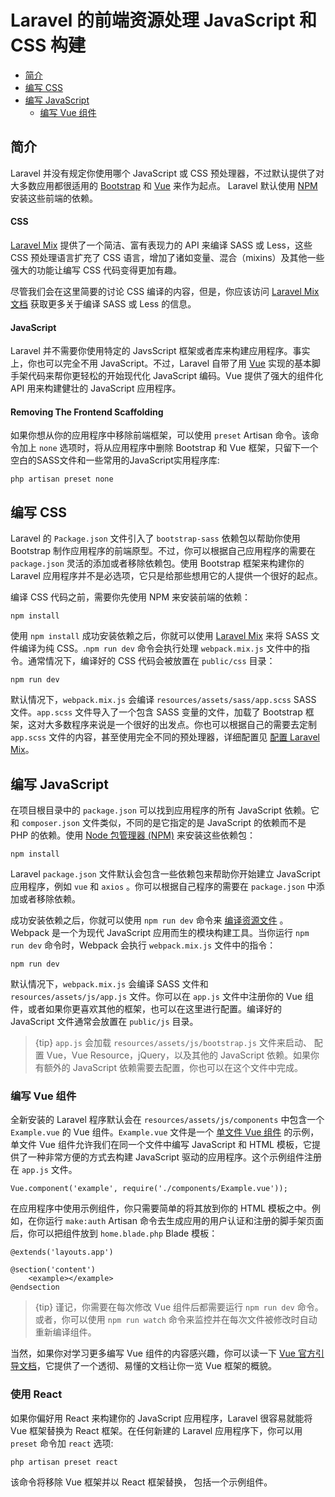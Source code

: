 # Laravel 的前端资源处理 JavaScript 和 CSS 构建

- [简介](#introduction)
- [编写 CSS](#writing-css)
- [编写 JavaScript](#writing-javascript)
    - [编写 Vue 组件](#writing-vue-components)

<a name="introduction"></a>
## 简介

Laravel 并没有规定你使用哪个 JavaScript 或 CSS 预处理器，不过默认提供了对大多数应用都很适用的 [Bootstrap](http://getbootstrap.com) 和 [Vue](https://vuejs.org) 来作为起点。 Laravel 默认使用 [NPM](https://npmjs.org) 安装这些前端的依赖。

#### CSS

[Laravel Mix](/docs/{{version}}/mix) 提供了一个简洁、富有表现力的 API 来编译 SASS 或 Less，这些 CSS 预处理语言扩充了 CSS 语言，增加了诸如变量、混合（mixins）及其他一些强大的功能让编写 CSS 代码变得更加有趣。

尽管我们会在这里简要的讨论 CSS 编译的内容，但是，你应该访问 [Laravel Mix 文档](/docs/{{version}}/mix) 获取更多关于编译 SASS 或 Less 的信息。

#### JavaScript

Laravel 并不需要你使用特定的 JavsScript 框架或者库来构建应用程序。事实上，你也可以完全不用 JavaScript。不过，Laravel 自带了用 [Vue](https://vuejs.org) 实现的基本脚手架代码来帮你更轻松的开始现代化 JavaScript 编码。Vue 提供了强大的组件化 API 用来构建健壮的 JavaScript 应用程序。

#### Removing The Frontend Scaffolding

如果你想从你的应用程序中移除前端框架，可以使用 `preset` Artisan 命令。该命令加上 `none` 选项时，将从应用程序中删除 Bootstrap 和 Vue 框架，只留下一个空白的SASS文件和一些常用的JavaScript实用程序库:

    php artisan preset none


<a name="writing-css"></a>
## 编写 CSS

 Laravel 的 `Package.json` 文件引入了 `bootstrap-sass` 依赖包以帮助你使用 Bootstrap 制作应用程序的前端原型。不过，你可以根据自己应用程序的需要在 `package.json` 灵活的添加或者移除依赖包。使用 Bootstrap 框架来构建你的 Laravel 应用程序并不是必选项，它只是给那些想用它的人提供一个很好的起点。

编译 CSS 代码之前，需要你先使用 NPM 来安装前端的依赖：

    npm install

使用 `npm install` 成功安装依赖之后，你就可以使用 [Laravel Mix](/docs/{{version}}/mix#working-with-stylesheets) 来将 SASS 文件编译为纯 CSS。.`npm run dev` 命令会执行处理 `webpack.mix.js` 文件中的指令。通常情况下，编译好的 CSS 代码会被放置在 `public/css` 目录：

    npm run dev
    
默认情况下，`webpack.mix.js` 会编译 `resources/assets/sass/app.scss` SASS 文件。`app.scss` 文件导入了一个包含 SASS 变量的文件，加载了 Bootstrap 框架，这对大多数程序来说是一个很好的出发点。你也可以根据自己的需要去定制 `app.scss` 文件的内容，甚至使用完全不同的预处理器，详细配置见 [配置 Laravel Mix](/docs/{{version}}/mix)。

<a name="writing-javascript"></a>
## 编写 JavaScript

在项目根目录中的 `package.json` 可以找到应用程序的所有 JavaScript 依赖。它和 `composer.json` 文件类似，不同的是它指定的是 JavaScript 的依赖而不是 PHP 的依赖。使用 [Node 包管理器 (NPM)](https://npmjs.org) 来安装这些依赖包：

    npm install

Laravel `package.json` 文件默认会包含一些依赖包来帮助你开始建立 JavaScript 应用程序，例如 `vue` 和 `axios` 。你可以根据自己程序的需要在 `package.json` 中添加或者移除依赖。

成功安装依赖之后，你就可以使用  `npm run dev`  命令来 [编译资源文件](/docs/{{version}}/mix) 。Webpack 是一个为现代 JavaScript 应用而生的模块构建工具。当你运行 `npm run dev` 命令时，Webpack 会执行 `webpack.mix.js` 文件中的指令：

    npm run dev

默认情况下，`webpack.mix.js` 会编译 SASS 文件和 `resources/assets/js/app.js` 文件。你可以在 `app.js` 文件中注册你的 Vue 组件，或者如果你更喜欢其他的框架，也可以在这里进行配置。编译好的 JavaScript 文件通常会放置在 `public/js` 目录。

> {tip} `app.js` 会加载 `resources/assets/js/bootstrap.js` 文件来启动、 配置 Vue，Vue Resource，jQuery，以及其他的 JavaScript 依赖。如果你有额外的 JavaScript 依赖需要去配置，你也可以在这个文件中完成。

<a name="writing-vue-components"></a>
### 编写 Vue 组件

全新安装的 Laravel 程序默认会在 `resources/assets/js/components` 中包含一个 `Example.vue` 的 Vue 组件。`Example.vue` 文件是一个 [单文件 Vue 组件](https://vuejs.org/guide/application.html#Single-File-Components) 的示例，单文件 Vue 组件允许我们在同一个文件中编写 JavaScript 和 HTML 模板，它提供了一种非常方便的方式去构建 JavaScript 驱动的应用程序。这个示例组件注册在 `app.js` 文件。

    Vue.component('example', require('./components/Example.vue'));

在应用程序中使用示例组件，你只需要简单的将其放到你的 HTML 模板之中。例如，在你运行 `make:auth` Artisan 命令去生成应用的用户认证和注册的脚手架页面后，你可以把组件放到 `home.blade.php` Blade 模板：

    @extends('layouts.app')

    @section('content')
        <example></example>
    @endsection
    
> {tip} 谨记，你需要在每次修改 Vue 组件后都需要运行 `npm run dev` 命令。或者，你可以使用 `npm run watch` 命令来监控并在每次文件被修改时自动重新编译组件。

当然，如果你对学习更多编写 Vue 组件的内容感兴趣，你可以读一下 [Vue 官方引导文档](http://vuejs.org/guide/)，它提供了一个透彻、易懂的文档让你一览 Vue 框架的概貌。


### 使用 React
如果你偏好用 React 来构建你的 JavaScript 应用程序，Laravel 很容易就能将 Vue 框架替换为 React 框架。在任何新建的 Laravel 应用程序下，你可以用 `preset` 命令加 `react` 选项:

    php artisan preset react

该命令将移除 Vue 框架并以 React 框架替换， 包括一个示例组件。

